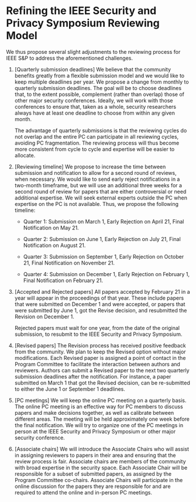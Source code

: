 # Refining the IEEE Security and Privacy Symposium Reviewing Model


We thus propose several slight adjustments to the reviewing process for IEEE S&P to address the aforementioned challenges.

1. [Quarterly submission deadlines] We believe that the community benefits greatly from a flexible submission model and we would like to keep multiple deadlines per year. We propose a change from monthly to quarterly submission deadlines.  The goal will be to choose deadlines that, to the extent possible, complement (rather than overlap) those of other major security conferences.  Ideally, we will work with those conferences to ensure that, taken as a whole, security researchers always have at least one deadline to choose from within any given month.


    The advantage of quarterly submissions is that the reviewing cycles do not overlap and the entire PC can participate in all reviewing cycles, avoiding PC fragmentation. The reviewing process will thus become more consistent from cycle to cycle and expertise will be easier to allocate.


2. [Reviewing timeline] We propose to increase the time between submission and notification to allow for a second round of reviews, when necessary. We would like to send early reject notifications in a two-month timeframe, but we will use an additional three weeks for a second round of review for papers that are either controversial or need additional expertise. We will seek external experts outside the PC when expertise on the PC is not available. Thus, we propose the following timeline:

    - Quarter 1: Submission on March 1, Early Rejection on April 21, Final Notification on May 21.

    - Quarter 2: Submission on June 1, Early Rejection on July 21, Final Notification on August 21.

    - Quarter 3: Submission on September 1, Early Rejection on October 21, Final Notification on November 21.

    - Quarter 4: Submission on December 1, Early Rejection on February 1, Final Notification on February 21.


3. [Accepted and Rejected papers] All papers accepted by February 21 in a year will appear in the proceedings of that year. These include papers that were submitted on December 1 and were accepted, or papers that were submitted by June 1, got the Revise decision, and resubmitted the Revision on December 1.

    Rejected papers must wait for one year, from the date of the original submission, to resubmit to the IEEE Security and Privacy Symposium.


4. [Revised papers] The Revision process has received positive feedback from the community. We plan to keep the Revised option without major modifications. Each Revised paper is assigned a point of contact in the Program Committee to facilitate the interaction between authors and reviewers. Authors can submit a Revised paper to the next two quarterly submission deadlines after the notification. For instance, a paper submitted on March 1 that got the Revised decision, can be re-submitted to either the June 1 or September 1 deadlines.

5. [PC meetings] We will keep the online PC meeting on a quarterly basis. The online PC meeting is an effective way for PC members to discuss papers and make decisions together, as well as calibrate between different areas. The meeting will be held approximately one week  before the final notification. We will try to organize one of the PC meetings in person at the IEEE Security and Privacy Symposium or other major security conference.

6. [Associate chairs] We will introduce the Associate Chairs who will assist in assigning reviewers to papers in their area and ensuring that the review process is fair. Associate chairs are members of the community with broad expertise in the security space. Each Associate Chair will be responsible for a subset of submitted papers, as assigned by the Program Committee co-chairs. Associate Chairs will participate in the online discussion for the papers they are responsible for and are required to attend the online and in-person PC meetings.
